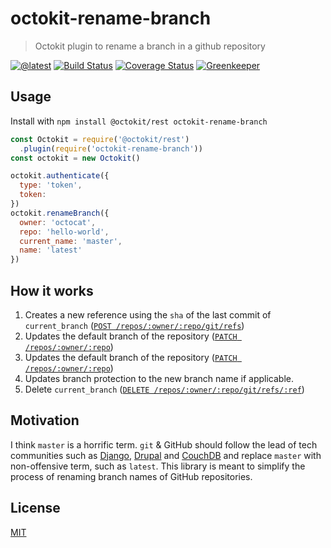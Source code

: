 # octokit-rename-branch

> Octokit plugin to rename a branch in a github repository

[![@latest](https://img.shields.io/npm/v/octokit-rename-branch.svg)](https://www.npmjs.com/package/octokit-rename-branch)
[![Build Status](https://travis-ci.com/gr2m/octokit-rename-branch.svg?branch=master)](https://travis-ci.com/gr2m/octokit-rename-branch)
[![Coverage Status](https://coveralls.io/repos/github/gr2m/octokit-rename-branch/badge.svg)](https://coveralls.io/github/gr2m/octokit-rename-branch)
[![Greenkeeper](https://badges.greenkeeper.io/gr2m/octokit-rename-branch.svg)](https://greenkeeper.io/)

## Usage

Install with `npm install @octokit/rest octokit-rename-branch`

```js
const Octokit = require('@octokit/rest')
  .plugin(require('octokit-rename-branch'))
const octokit = new Octokit()

octokit.authenticate({
  type: 'token',
  token:
})
octokit.renameBranch({
  owner: 'octocat',
  repo: 'hello-world',
  current_name: 'master',
  name: 'latest'
})
```

## How it works

1. Creates a new reference using the `sha` of the last commit of `current_branch`
   ([`POST /repos/:owner/:repo/git/refs`](https://developer.github.com/v3/git/refs/#create-a-reference))
2. Updates the default branch of the repository ([`PATCH /repos/:owner/:repo`](https://developer.github.com/v3/repos/#edit))
3. Updates the default branch of the repository ([`PATCH /repos/:owner/:repo`](https://developer.github.com/v3/repos/#edit))
4. Updates branch protection to the new branch name if applicable.
5. Delete `current_branch` ([`DELETE /repos/:owner/:repo/git/refs/:ref`](https://developer.github.com/v3/git/refs/#delete-a-reference))

## Motivation

I think `master` is a horrific term. `git` & GitHub should follow the lead of
tech communities such as [Django](https://github.com/django/django/pull/2692),
[Drupal](https://www.drupal.org/project/drupal/issues/2275877) and
[CouchDB](https://issues.apache.org/jira/browse/COUCHDB-2248) and replace
`master` with non-offensive term, such as `latest`. This library is meant to
simplify the process of renaming branch names of GitHub repositories.

## License

[MIT](LICENSE)
